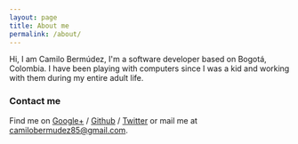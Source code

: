 ```yaml
---
layout: page
title: About me
permalink: /about/
---
```


Hi, I am Camilo Bermúdez, I'm a software developer based on Bogotá, Colombia.
I have been playing with computers since I was a kid and working with them
during my entire adult life.


### Contact me

Find me on [Google+][google] / [Github][github] / [Twitter][twitter] or mail me at 
[camilobermudez85@gmail.com](camilobermudez85@gmail.com).


[github]: https://github.com/camilobermudez85
[google]: https://plus.google.com/102942975109167525365
[twitter]: https://twitter.com/kmilobermudez
